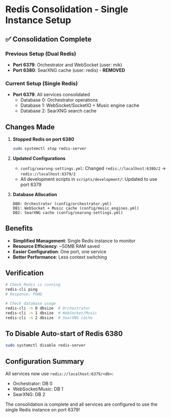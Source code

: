 # Redis Consolidation - Single Instance Setup

## ✅ Consolidation Complete

### Previous Setup (Dual Redis)
- **Port 6379**: Orchestrator and WebSocket (user: mik)
- **Port 6380**: SearXNG cache (user: redis) - **REMOVED**

### Current Setup (Single Redis)
- **Port 6379**: All services consolidated
  - Database 0: Orchestrator operations
  - Database 1: WebSocket/SocketIO + Music engine cache
  - Database 2: SearXNG search cache

## Changes Made

1. **Stopped Redis on port 6380**
   ```bash
   sudo systemctl stop redis-server
   ```

2. **Updated Configurations**
   - `config/searxng-settings.yml`: Changed `redis://localhost:6380/2` → `redis://localhost:6379/2`
   - All development scripts in `scripts/development/`: Updated to use port 6379

3. **Database Allocation**
   ```
   DB0: Orchestrator (config/orchestrator.yml)
   DB1: WebSocket + Music cache (config/music_engines.yml)
   DB2: SearXNG cache (config/searxng-settings.yml)
   ```

## Benefits
- **Simplified Management**: Single Redis instance to monitor
- **Resource Efficiency**: ~50MB RAM saved
- **Easier Configuration**: One port, one service
- **Better Performance**: Less context switching

## Verification
```bash
# Check Redis is running
redis-cli ping
# Response: PONG

# Check database usage
redis-cli -n 0 dbsize  # Orchestrator
redis-cli -n 1 dbsize  # WebSocket/Music
redis-cli -n 2 dbsize  # SearXNG cache
```

## To Disable Auto-start of Redis 6380
```bash
sudo systemctl disable redis-server
```

## Configuration Summary
All services now use `redis://localhost:6379/<db>`:
- Orchestrator: DB 0
- WebSocket/Music: DB 1  
- SearXNG: DB 2

The consolidation is complete and all services are configured to use the single Redis instance on port 6379!